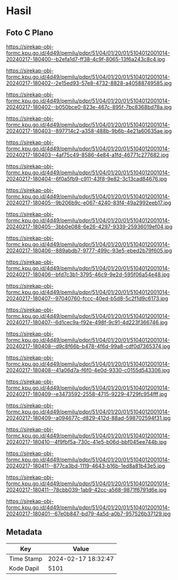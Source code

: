 # Hasil

## Foto C Plano

https://sirekap-obj-formc.kpu.go.id/4d49/pemilu/pdpr/51/04/01/20/01/5104012001014-20240217-180400--b2efa1d7-ff38-4c9f-8065-13f6a243c8c4.jpg

https://sirekap-obj-formc.kpu.go.id/4d49/pemilu/pdpr/51/04/01/20/01/5104012001014-20240217-180402--2e15ed93-57e8-4732-8828-a40588749585.jpg

https://sirekap-obj-formc.kpu.go.id/4d49/pemilu/pdpr/51/04/01/20/01/5104012001014-20240217-180402--b050bce0-823e-467c-895f-7bc8368bd78a.jpg

https://sirekap-obj-formc.kpu.go.id/4d49/pemilu/pdpr/51/04/01/20/01/5104012001014-20240217-180403--897714c2-a358-488b-9b6b-4e21a60635ae.jpg

https://sirekap-obj-formc.kpu.go.id/4d49/pemilu/pdpr/51/04/01/20/01/5104012001014-20240217-180403--4af75c49-8586-4e84-a1fd-46771c277682.jpg

https://sirekap-obj-formc.kpu.go.id/4d49/pemilu/pdpr/51/04/01/20/01/5104012001014-20240217-180404--6f0a5fb9-c911-43f8-9e82-3c13cad84676.jpg

https://sirekap-obj-formc.kpu.go.id/4d49/pemilu/pdpr/51/04/01/20/01/5104012001014-20240217-180405--9b206b9c-e067-4240-83f4-49a2992eeb17.jpg

https://sirekap-obj-formc.kpu.go.id/4d49/pemilu/pdpr/51/04/01/20/01/5104012001014-20240217-180405--3bb0e088-6e26-4297-9339-25936019ef04.jpg

https://sirekap-obj-formc.kpu.go.id/4d49/pemilu/pdpr/51/04/01/20/01/5104012001014-20240217-180406--889abdb7-9777-499c-93e5-ebed2b79f605.jpg

https://sirekap-obj-formc.kpu.go.id/4d49/pemilu/pdpr/51/04/01/20/01/5104012001014-20240217-180406--bfd7c3b1-3795-46c9-9e2d-595f06a54e48.jpg

https://sirekap-obj-formc.kpu.go.id/4d49/pemilu/pdpr/51/04/01/20/01/5104012001014-20240217-180407--97040760-fccc-40ed-b5d8-5c2f1d9c6173.jpg

https://sirekap-obj-formc.kpu.go.id/4d49/pemilu/pdpr/51/04/01/20/01/5104012001014-20240217-180407--6d1cec9a-f92e-498f-9c91-4d223f366746.jpg

https://sirekap-obj-formc.kpu.go.id/4d49/pemilu/pdpr/51/04/01/20/01/5104012001014-20240217-180408--d9c8f66b-b478-4f6d-99a8-cdf0d7365374.jpg

https://sirekap-obj-formc.kpu.go.id/4d49/pemilu/pdpr/51/04/01/20/01/5104012001014-20240217-180408--41a06d7a-f6f0-4e0d-9330-c0155d543306.jpg

https://sirekap-obj-formc.kpu.go.id/4d49/pemilu/pdpr/51/04/01/20/01/5104012001014-20240217-180409--e3473592-2558-4715-9229-4729fc954fff.jpg

https://sirekap-obj-formc.kpu.go.id/4d49/pemilu/pdpr/51/04/01/20/01/5104012001014-20240217-180409--a094677c-d829-412d-88ad-598702594f31.jpg

https://sirekap-obj-formc.kpu.go.id/4d49/pemilu/pdpr/51/04/01/20/01/5104012001014-20240217-180410--4f9fbf5a-730c-41e5-b06d-bbf045ee744b.jpg

https://sirekap-obj-formc.kpu.go.id/4d49/pemilu/pdpr/51/04/01/20/01/5104012001014-20240217-180411--877ca3bd-1119-4643-b16b-1ed8a81b43e5.jpg

https://sirekap-obj-formc.kpu.go.id/4d49/pemilu/pdpr/51/04/01/20/01/5104012001014-20240217-180411--78cbb039-1ab9-42cc-a568-9871f6791d6e.jpg

https://sirekap-obj-formc.kpu.go.id/4d49/pemilu/pdpr/51/04/01/20/01/5104012001014-20240217-180401--67e0b847-bd79-4a5d-a0b7-957526b37129.jpg


## Metadata

| Key        | Value               |
| ---------- | ------------------- |
| Time Stamp | 2024-02-17 18:32:47 |
| Kode Dapil | 5101                |



